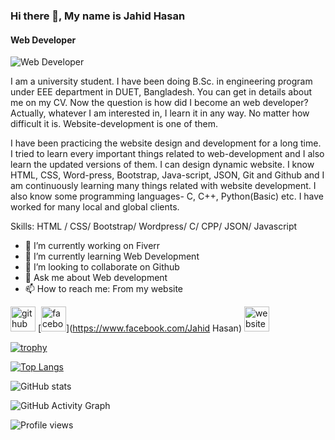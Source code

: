 ### Hi there 👋, My name is Jahid Hasan
#### Web Developer
![Web Developer](https://dev-coder-j-hasan.pantheonsite.io/)

I am a university student. I have been doing B.Sc. in engineering program under EEE department in DUET, Bangladesh. You can get in details about me on my CV. Now the question is how did I become an web developer? Actually, whatever I am interested in, I learn it in any way. No matter how difficult it is. Website-development is one of them.

I have been practicing the website design and development for a long time. I tried to learn every important things related to web-development and I also learn the updated versions of them. I can design dynamic website. I know HTML, CSS, Word-press, Bootstrap,  Java-script, JSON, Git and Github and I am continuously learning many things related with website development. I also know some programming languages- C, C++, Python(Basic) etc. I have worked for many local and global clients.

Skills: HTML / CSS/ Bootstrap/ Wordpress/ C/ CPP/ JSON/ Javascript

- 🔭 I’m currently working on Fiverr 
- 🌱 I’m currently learning Web Development 
- 👯 I’m looking to collaborate on Github 
- 💬 Ask me about Web development 
- 📫 How to reach me: From my website 


[<img src='https://cdn.jsdelivr.net/npm/simple-icons@3.0.1/icons/github.svg' alt='github' height='40'>](https://github.com/Jahid-Hasan1)  [<img src='https://cdn.jsdelivr.net/npm/simple-icons@3.0.1/icons/facebook.svg' alt='facebook' height='40'>](https://www.facebook.com/Jahid Hasan)  [<img src='https://cdn.jsdelivr.net/npm/simple-icons@3.0.1/icons/icloud.svg' alt='website' height='40'>](https://dev-coder-j-hasan.pantheonsite.io/)  

[![trophy](https://github-profile-trophy.vercel.app/?username=Jahid-Hasan1)](https://github.com/ryo-ma/github-profile-trophy)

[![Top Langs](https://github-readme-stats.vercel.app/api/top-langs/?username=Jahid-Hasan1)](https://github.com/anuraghazra/github-readme-stats)

![GitHub stats](https://github-readme-stats.vercel.app/api?username=Jahid-Hasan1&show_icons=true&count_private=true)  

![GitHub Activity Graph](https://activity-graph.herokuapp.com/graph?username=Jahid-Hasan1)  

![Profile views](https://gpvc.arturio.dev/Jahid-Hasan1)  
